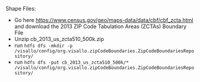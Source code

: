 
Shape Files:

* Go here https://www.census.gov/geo/maps-data/data/cbf/cbf_zcta.html and download the 2013 ZIP Code Tabulation Areas (ZCTAs) Boundary File
* Unzip cb_2013_us_zcta510_500k.zip
* run `hdfs dfs -mkdir -p /visallo/config/org.visallo.zipCodeBoundaries.ZipCodeBoundariesRepository/`
* run `hdfs dfs -put cb_2013_us_zcta510_500k/* /visallo/config/org.visallo.zipCodeBoundaries.ZipCodeBoundariesRepository/`

